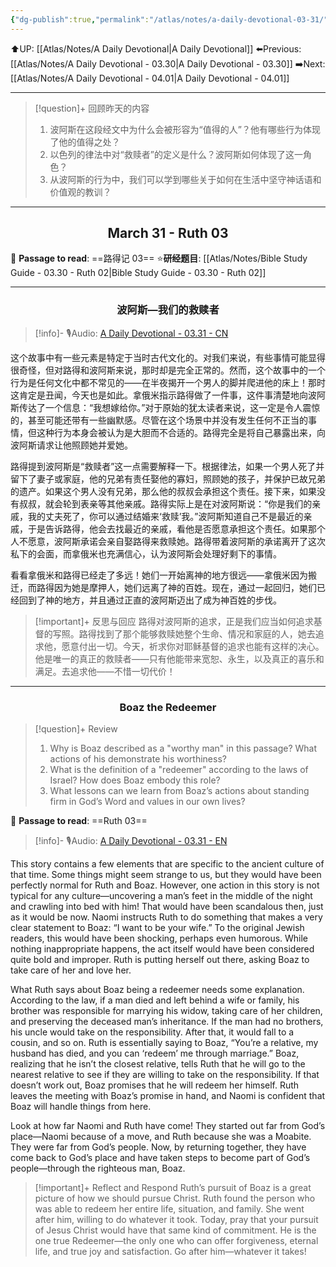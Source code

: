 ```yaml
---
{"dg-publish":true,"permalink":"/atlas/notes/a-daily-devotional-03-31/"}
---
```


 ⬆️UP: [[Atlas/Notes/A Daily Devotional\|A Daily Devotional]]
⬅️Previous: [[Atlas/Notes/A Daily Devotional - 03.30\|A Daily Devotional - 03.30]]
➡️Next: [[Atlas/Notes/A Daily Devotional - 04.01\|A Daily Devotional - 04.01]]

---

> [!question]+ 回顾昨天的内容
> 1. ⁠波阿斯在这段经文中为什么会被形容为“值得的人”？他有哪些行为体现了他的值得之处？
> 2. 以色列的律法中对“救赎者”的定义是什么？波阿斯如何体现了这一角色？ 
> 3. 从波阿斯的行为中，我们可以学到哪些关于如何在生活中坚守神话语和价值观的教训？

---
## <center>March 31 -  Ruth 03 </center>

📖 **Passage to read**: ==路得记 03==
⭐**研经题目**: [[Atlas/Notes/Bible Study Guide - 03.30 - Ruth 02\|Bible Study Guide - 03.30 - Ruth 02]]

---
### <center>波阿斯—我们的救赎者</center>

> [!info]- 🎙️Audio: [A Daily Devotional - 03.31 - CN]()

这个故事中有一些元素是特定于当时古代文化的。对我们来说，有些事情可能显得很奇怪，但对路得和波阿斯来说，那时却是完全正常的。然而，这个故事中的一个行为是任何文化中都不常见的——在半夜揭开一个男人的脚并爬进他的床上！那时这肯定是丑闻，今天也是如此。拿俄米指示路得做了一件事，这件事清楚地向波阿斯传达了一个信息：“我想嫁给你。”对于原始的犹太读者来说，这一定是令人震惊的，甚至可能还带有一些幽默感。尽管在这个场景中并没有发生任何不正当的事情，但这种行为本身会被认为是大胆而不合适的。路得完全是将自己暴露出来，向波阿斯请求让他照顾她并爱她。

路得提到波阿斯是“救赎者”这一点需要解释一下。根据律法，如果一个男人死了并留下了妻子或家庭，他的兄弟有责任娶他的寡妇，照顾她的孩子，并保护已故兄弟的遗产。如果这个男人没有兄弟，那么他的叔叔会承担这个责任。接下来，如果没有叔叔，就会轮到表亲等其他亲戚。路得实际上是在对波阿斯说：“你是我们的亲戚，我的丈夫死了，你可以通过结婚来‘救赎’我。”波阿斯知道自己不是最近的亲戚，于是告诉路得，他会去找最近的亲戚，看他是否愿意承担这个责任。如果那个人不愿意，波阿斯承诺会亲自娶路得来救赎她。路得带着波阿斯的承诺离开了这次私下的会面，而拿俄米也充满信心，认为波阿斯会处理好剩下的事情。

看看拿俄米和路得已经走了多远！她们一开始离神的地方很远——拿俄米因为搬迁，而路得因为她是摩押人，她们远离了神的百姓。现在，通过一起回归，她们已经回到了神的地方，并且通过正直的波阿斯迈出了成为神百姓的步伐。

> [!important]+ 反思与回应
路得对波阿斯的追求，正是我们应当如何追求基督的写照。路得找到了那个能够救赎她整个生命、情况和家庭的人，她去追求他，愿意付出一切。今天，祈求你对耶稣基督的追求也能有这样的决心。他是唯一的真正的救赎者——只有他能带来宽恕、永生，以及真正的喜乐和满足。去追求他——不惜一切代价！

---
### <center>Boaz the Redeemer</center>

> [!question]+ Review
> 1. ⁠Why is Boaz described as a "worthy man" in this passage? What actions of his demonstrate his worthiness?
> 2. ⁠What is the definition of a "redeemer" according to the laws of Israel? How does Boaz embody this role?
> 3. What lessons can we learn from Boaz’s actions about standing firm in God’s Word and values in our own lives?

📖 **Passage to read**: ==Ruth 03==

> [!info]- 🎙️Audio: [A Daily Devotional - 03.31 - EN]()  

This story contains a few elements that are specific to the ancient culture of that time. Some things might seem strange to us, but they would have been perfectly normal for Ruth and Boaz. However, one action in this story is not typical for any culture—uncovering a man’s feet in the middle of the night and crawling into bed with him! That would have been scandalous then, just as it would be now. Naomi instructs Ruth to do something that makes a very clear statement to Boaz: “I want to be your wife.” To the original Jewish readers, this would have been shocking, perhaps even humorous. While nothing inappropriate happens, the act itself would have been considered quite bold and improper. Ruth is putting herself out there, asking Boaz to take care of her and love her.

What Ruth says about Boaz being a redeemer needs some explanation. According to the law, if a man died and left behind a wife or family, his brother was responsible for marrying his widow, taking care of her children, and preserving the deceased man’s inheritance. If the man had no brothers, his uncle would take on the responsibility. After that, it would fall to a cousin, and so on. Ruth is essentially saying to Boaz, “You’re a relative, my husband has died, and you can ‘redeem’ me through marriage.” Boaz, realizing that he isn’t the closest relative, tells Ruth that he will go to the nearest relative to see if they are willing to take on the responsibility. If that doesn’t work out, Boaz promises that he will redeem her himself. Ruth leaves the meeting with Boaz’s promise in hand, and Naomi is confident that Boaz will handle things from here.

Look at how far Naomi and Ruth have come! They started out far from God’s place—Naomi because of a move, and Ruth because she was a Moabite. They were far from God’s people. Now, by returning together, they have come back to God’s place and have taken steps to become part of God’s people—through the righteous man, Boaz.

> [!important]+ Reflect and Respond
Ruth’s pursuit of Boaz is a great picture of how we should pursue Christ. Ruth found the person who was able to redeem her entire life, situation, and family. She went after him, willing to do whatever it took. Today, pray that your pursuit of Jesus Christ would have that same kind of commitment. He is the one true Redeemer—the only one who can offer forgiveness, eternal life, and true joy and satisfaction. Go after him—whatever it takes!





























